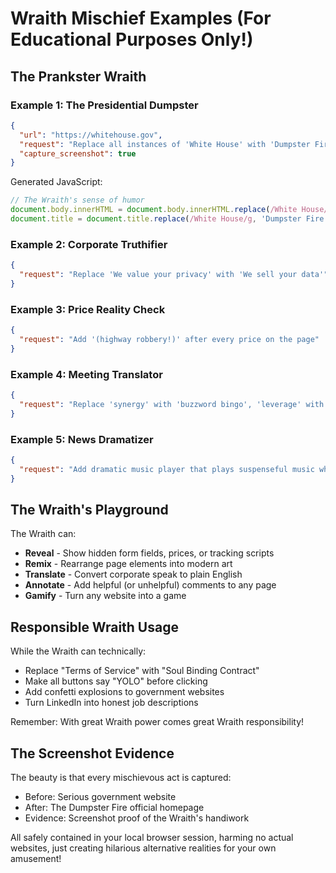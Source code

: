 # Wraith Mischief Examples (For Educational Purposes Only!)

## The Prankster Wraith

### Example 1: The Presidential Dumpster
```json
{
  "url": "https://whitehouse.gov",
  "request": "Replace all instances of 'White House' with 'Dumpster Fire'",
  "capture_screenshot": true
}
```

Generated JavaScript:
```javascript
// The Wraith's sense of humor
document.body.innerHTML = document.body.innerHTML.replace(/White House/g, 'Dumpster Fire');
document.title = document.title.replace(/White House/g, 'Dumpster Fire');
```

### Example 2: Corporate Truthifier
```json
{
  "request": "Replace 'We value your privacy' with 'We sell your data'"
}
```

### Example 3: Price Reality Check
```json
{
  "request": "Add '(highway robbery!)' after every price on the page"
}
```

### Example 4: Meeting Translator
```json
{
  "request": "Replace 'synergy' with 'buzzword bingo', 'leverage' with 'use', and 'circle back' with 'procrastinate'"
}
```

### Example 5: News Dramatizer
```json
{
  "request": "Add dramatic music player that plays suspenseful music when scrolling through news articles"
}
```

## The Wraith's Playground

The Wraith can:
- **Reveal** - Show hidden form fields, prices, or tracking scripts
- **Remix** - Rearrange page elements into modern art
- **Translate** - Convert corporate speak to plain English
- **Annotate** - Add helpful (or unhelpful) comments to any page
- **Gamify** - Turn any website into a game

## Responsible Wraith Usage

While the Wraith can technically:
- Replace "Terms of Service" with "Soul Binding Contract"
- Make all buttons say "YOLO" before clicking
- Add confetti explosions to government websites
- Turn LinkedIn into honest job descriptions

Remember: With great Wraith power comes great Wraith responsibility!

## The Screenshot Evidence

The beauty is that every mischievous act is captured:
- Before: Serious government website
- After: The Dumpster Fire official homepage
- Evidence: Screenshot proof of the Wraith's handiwork

All safely contained in your local browser session, harming no actual websites, just creating hilarious alternative realities for your own amusement!
